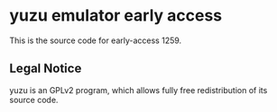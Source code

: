 yuzu emulator early access
=============

This is the source code for early-access 1259.

## Legal Notice

yuzu is an GPLv2 program, which allows fully free redistribution of its source code.